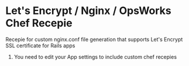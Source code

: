# Let's Encrypt / Nginx / OpsWorks Chef Recepie

Recepie for custom nginx.conf file generation that supports Let's Encrypt SSL certificate for Rails apps

1. You need to edit your App settings to include custom chef recepies
